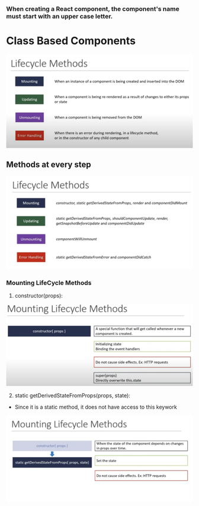 ### When creating a React component, the component's name must start with an upper case letter.

# Class Based Components


![alt text](image.png)

## Methods at every step

![alt text](image-1.png)

### Mounting LifeCycle Methods

1. constructor(props):

![alt text](<Screenshot 2024-10-08 at 14.05.31.png>)

2. static getDerivedStateFromProps(props, state):
* Since it is a static method, it does not have access to this keywork

![alt text](image-2.png)
